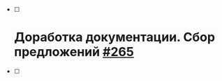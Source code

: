 - [ ] # Доработка документации. Сбор предложений [#265](https://github.com/bia-technologies/yaxunit/issues/265)
- [ ] 